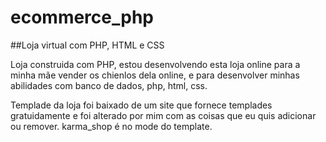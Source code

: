 # ecommerce_php

##Loja virtual com PHP, HTML e CSS

Loja construida com PHP, estou desenvolvendo esta loja online para a minha mãe vender os chienlos dela online, e para desenvolver minhas abilidades com banco de dados, php, html, css.

Templade da loja foi baixado de um site que fornece templades gratuidamente e foi alterado por mim com as coisas que eu quis adicionar ou remover.
karma_shop é no mode do template.
